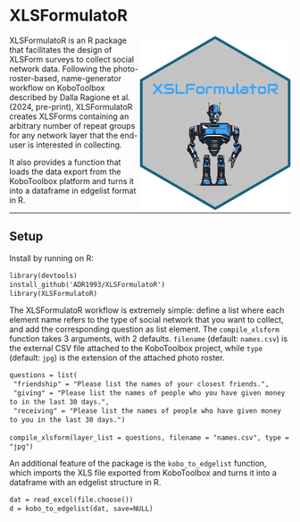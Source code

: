 XLSFormulatoR
========
<img align="right" src="https://github.com/ADR1993/XLSFormulatoR/blob/main/logo.png" alt="logo" width="270"> 

XLSFormulatoR is an R package that facilitates the design of XLSForm surveys to collect social network data.
Following the photo-roster-based, name-generator workflow on KoboToolbox described by Dalla Ragione et al. (2024, pre-print), XLSFormulatoR creates XLSForms containing an arbitrary number of repeat groups for any network layer that the end-user is interested in collecting. 

It also provides a function that loads the data export from the KoboToolbox platform and turns it into a dataframe in edgelist format in R.

-----

Setup
------
Install by running on R:
```{r}
library(devtools)
install_github('ADR1993/XLSFormulatoR')
library(XLSFormulatoR)
```

The XLSFormulatoR workflow is extremely simple: define a list where each element name refers to the type of social network that you want to collect, and add the corresponding question as list element.
The `compile_xlsform` function takes 3 arguments, with 2 defaults. `filename` (default: `names.csv`) is the external CSV file attached to the KoboToolbox project, while `type` (default: `jpg`) is the extension of the attached photo roster. 
```{r}
questions = list(
 "friendship" = "Please list the names of your closest friends.",
 "giving" = "Please list the names of people who you have given money to in the last 30 days.",
 "receiving" = "Please list the names of people who have given money to you in the last 30 days.")

compile_xlsform(layer_list = questions, filename = "names.csv", type = "jpg")
```

An additional feature of the package is the `kobo_to_edgelist` function, which imports the XLS file exported from KoboToolbox and turns it into a dataframe with an edgelist structure in R.
```{r}
dat = read_excel(file.choose())
d = kobo_to_edgelist(dat, save=NULL)
```


